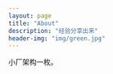 ```yaml
---
layout: page
title: "About"
description: "经验分享出来" 
header-img: "img/green.jpg"
---
```


小厂架构一枚。





